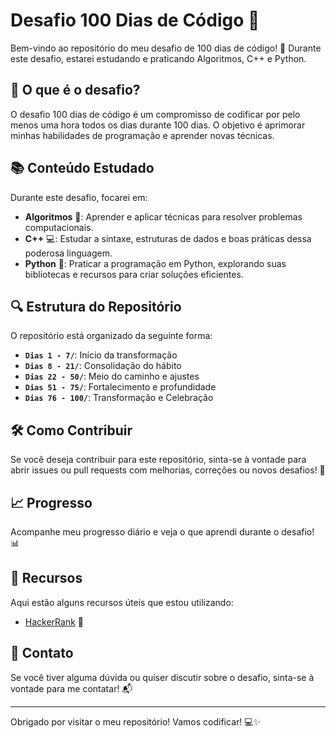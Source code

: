 # Desafio 100 Dias de Código 🚀

Bem-vindo ao repositório do meu desafio de 100 dias de código! 🎯 Durante este desafio, estarei estudando e praticando Algoritmos, C++ e Python.

## 📅 O que é o desafio?

O desafio 100 dias de código é um compromisso de codificar por pelo menos uma hora todos os dias durante 100 dias. O objetivo é aprimorar minhas habilidades de programação e aprender novas técnicas.

## 📚 Conteúdo Estudado

Durante este desafio, focarei em:

- **Algoritmos** 🧩: Aprender e aplicar técnicas para resolver problemas computacionais.
- **C++** 💻: Estudar a sintaxe, estruturas de dados e boas práticas dessa poderosa linguagem.
- **Python** 🐍: Praticar a programação em Python, explorando suas bibliotecas e recursos para criar soluções eficientes.

## 🔍 Estrutura do Repositório

O repositório está organizado da seguinte forma:

- **`Dias 1 - 7/`**: Início da transformação
- **`Dias 8 - 21/`**: Consolidação do hábito 
- **`Dias 22 - 50/`**: Meio do caminho e ajustes
- **`Dias 51 - 75/`**: Fortalecimento e profundidade
- **`Dias 76 - 100/`**: Transformação e Celebração

## 🛠️ Como Contribuir

Se você deseja contribuir para este repositório, sinta-se à vontade para abrir issues ou pull requests com melhorias, correções ou novos desafios! 🔧

## 📈 Progresso

Acompanhe meu progresso diário e veja o que aprendi durante o desafio! 📊

## 🔗 Recursos

Aqui estão alguns recursos úteis que estou utilizando:

- [HackerRank]([https://link-para-documentacao-algoritmos](https://www.hackerrank.com/domains/algorithms)) 📘

## 📩 Contato

Se você tiver alguma dúvida ou quiser discutir sobre o desafio, sinta-se à vontade para me contatar! 📬

---

Obrigado por visitar o meu repositório! Vamos codificar! 💻✨
